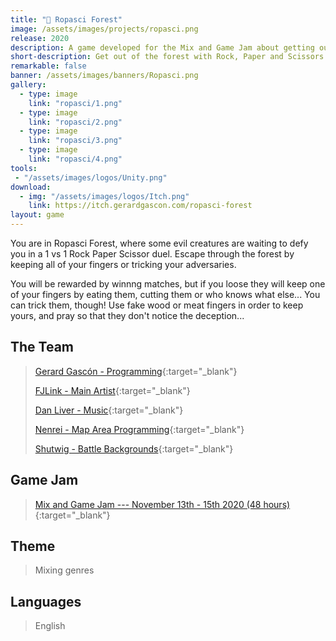 ```yaml
---
title: "🌲 Ropasci Forest"
image: /assets/images/projects/ropasci.png
release: 2020
description: A game developed for the Mix and Game Jam about getting out of a cursed forest by playing Rock, Paper and Scissors.
short-description: Get out of the forest with Rock, Paper and Scissors.
remarkable: false
banner: /assets/images/banners/Ropasci.png
gallery:
  - type: image
    link: "ropasci/1.png"
  - type: image
    link: "ropasci/2.png"
  - type: image
    link: "ropasci/3.png"
  - type: image
    link: "ropasci/4.png"
tools:
 - "/assets/images/logos/Unity.png"
download:
  - img: "/assets/images/logos/Itch.png"
    link: https://itch.gerardgascon.com/ropasci-forest
layout: game
---
```


You are in Ropasci Forest, where some evil creatures are waiting to defy you in a 1 vs 1 Rock Paper Scissor duel. Escape through the forest by keeping all of your fingers or tricking your adversaries.

You will be rewarded by winnng matches, but if you loose they will keep one of your fingers by eating them, cutting them or who knows what else... You can trick them, though! Use fake wood or meat fingers in order to keep yours, and pray so that they don't notice the deception...

## The Team

> [Gerard Gascón - Programming](https://twitter.com/G_of_Geri/){:target="_blank"}
>
> [FJLink - Main Artist](https://twitter.com/pipasdefranilla/){:target="_blank"}
>
> [Dan Liver - Music](https://twitter.com/clipncrash/){:target="_blank"}
>
> [Nenrei - Map Area Programming](https://twitter.com/nenreiDev/){:target="_blank"}
>
> [Shutwig - Battle Backgrounds](https://twitter.com/Shutwig/){:target="_blank"}

## Game Jam

> [Mix and Game Jam --- November 13th - 15th 2020 (48 hours)](https://itch.io/jam/mix-and-game-jam-2020/){:target="_blank"}

## Theme

> Mixing genres

## Languages

> English
